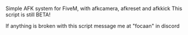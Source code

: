 Simple AFK system for FiveM, with afkcamera, afkreset and afkkick
This script is still BETA!  


If anything is broken with this script message me at "focaan" in discord
